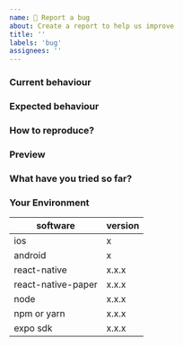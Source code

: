 ```yaml
---
name: 🐛 Report a bug
about: Create a report to help us improve
title: ''
labels: 'bug'
assignees: ''
---
```


### Current behaviour
<!-- Describe your issue in detail -->

### Expected behaviour
<!-- A clear and concise description of what you expected to happen -->

### How to reproduce?
<!-- Help us to reproduce the issue and describe the steps -->
<!-- Attach code example on snack.expo.dev or in a GitHub repo -->

### Preview
<!-- Include screenshots or video if applicable. -->

### What have you tried so far?
<!-- List down the steps you have tried to fix or identify the issue. -->

### Your Environment

| software                      | version
| --------------------- | -------
| ios                                | x
| android                        | x
| react-native                | x.x.x
| react-native-paper    | x.x.x
| node                            | x.x.x
| npm or yarn                | x.x.x
| expo sdk                     | x.x.x
